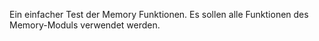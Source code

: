 Ein einfacher Test der Memory Funktionen. Es sollen alle Funktionen des Memory-Moduls verwendet werden.